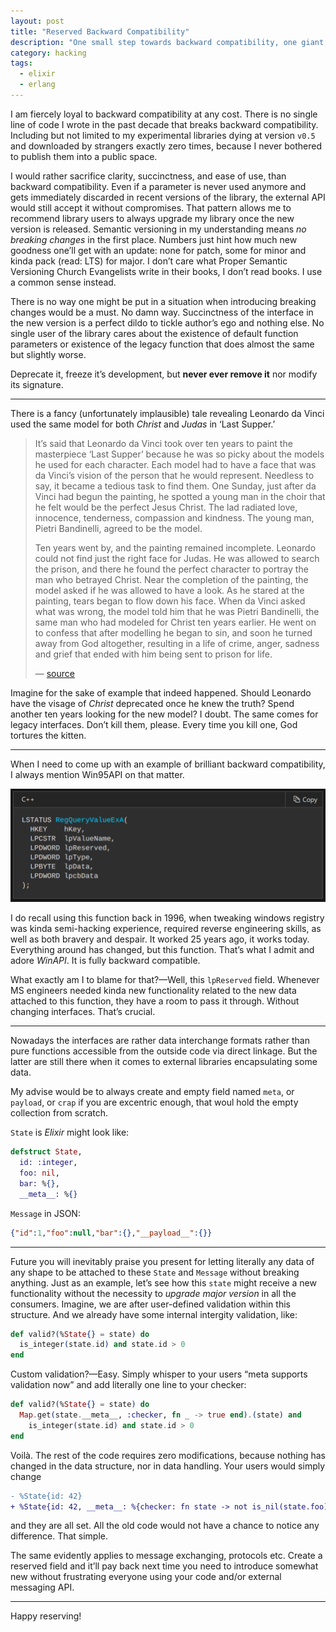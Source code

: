 ```yaml
---
layout: post
title: "Reserved Backward Compatibility"
description: "One small step towards backward compatibility, one giant leap for mankind"
category: hacking
tags:
  - elixir
  - erlang
---
```


I am fiercely loyal to backward compatibility at any cost. There is no single line of code I wrote in the past decade that breaks backward compatibility. Including but not limited to my experimental libraries dying at version `v0.5` and downloaded by strangers exactly zero times, because I never bothered to publish them into a public space.

I would rather sacrifice clarity, succinctness, and ease of use, than backward compatibility. Even if a parameter is never used anymore and gets immediately discarded in recent versions of the library, the external API would still accept it without compromises. That pattern allows me to recommend library users to always upgrade my library once the new version is released. Semantic versioning in my understanding means _no breaking changes_ in the first place. Numbers just hint how much new goodness one’ll get with an update: none for patch, some for minor and kinda pack (read: LTS) for major. I don’t care what Proper Semantic Versioning Church Evangelists write in their books, I don’t read books. I use a common sense instead.

There is no way one might be put in a situation when introducing breaking changes would be a must. No damn way. Succinctness of the interface in the new version is a perfect dildo to tickle author’s ego and nothing else. No single user of the library cares about the existence of default function parameters or existence of the legacy function that does almost the same but slightly worse.

Deprecate it, freeze it’s development, but **never ever remove it** nor modify its signature.

---

There is a fancy (unfortunately implausible) tale revealing Leonardo da Vinci used the same model for both _Christ_ and _Judas_ in ‘Last Supper.’

> It’s said that Leonardo da Vinci took over ten years to paint the masterpiece ‘Last Supper’ because he was so picky about the models he used for each character. Each model had to have a face that was da Vinci’s vision of the person that he would represent. Needless to say, it became a tedious task to find them. One Sunday, just after da Vinci had begun the painting, he spotted a young man in the choir that he felt would be the perfect Jesus Christ. The lad radiated love, innocence, tenderness, compassion and kindness. The young man, Pietri Bandinelli, agreed to be the model.
> 
> Ten years went by, and the painting remained incomplete. Leonardo could not find just the right face for Judas. He was allowed to search the prison, and there he found the perfect character to portray the man who betrayed Christ. Near the completion of the painting, the model asked if he was allowed to have a look. As he stared at the painting, tears began to flow down his face. When da Vinci asked what was wrong, the model told him that he was Pietri Bandinelli, the same man who had modeled for Christ ten years earlier. He went on to confess that after modelling he began to sin, and soon he turned away from God altogether, resulting in a life of crime, anger, sadness and grief that ended with him being sent to prison for life.
> 
> — [source](https://www.northernstar-online.com/true-or-false-da-vinci-last-supper/)

Imagine for the sake of example that indeed happened. Should Leonardo have the visage of _Christ_ deprecated once he knew the truth? Spend another ten years looking for the new model? I doubt. The same comes for legacy interfaces. Don’t kill them, please. Every time you kill one, God tortures the kitten.

---

When I need to come up with an example of brilliant backward compatibility, I always mention Win95API on that matter.

![RegQueryValueExA](/img/RegQueryValueExA.png)

I do recall using this function back in 1996, when tweaking windows registry was kinda semi-hacking experience, required reverse engineering skills, as well as both bravery and despair. It worked 25 years ago, it works today. Everything around has changed, but this function. That’s what I admit and adore _WinAPI_. It is fully backward compatible.

What exactly am I to blame for that?—Well, this `lpReserved` field. Whenever MS engineers needed kinda new functionality related to the new data attached to this function, they have a room to pass it through. Without changing interfaces. That’s crucial.

---

Nowadays the interfaces are rather data interchange formats rather than pure functions accessible from the outside code via direct linkage. But the latter are still there when it comes to external libraries encapsulating some data.

My advise would be to always create and empty field named `meta`, or `payload`, or `crap` if you are excentric enough, that woul hold the empty collection from scratch.

`State` is _Elixir_ might look like:

```elixir
defstruct State,
  id: :integer,
  foo: nil,
  bar: %{},
  __meta__: %{}
```

`Message` in JSON:

```json
{"id":1,"foo":null,"bar":{},"__payload__":{}}
```

---

Future you will inevitably praise you present for letting literally any data of any shape to be attached to these `State` and `Message` without breaking anything. Just as an example, let’s see how this `state` might receive a new functionality without the necessity to _upgrade major version_ in all the consumers. Imagine, we are after user-defined validation within this structure. And we already have some internal intergity validation, like:

```elixir
def valid?(%State{} = state) do
  is_integer(state.id) and state.id > 0
end
```

Custom validation?—Easy. Simply whisper to your users “meta supports validation now” and add literally one line to your checker:

```elixir
def valid?(%State{} = state) do
  Map.get(state.__meta__, :checker, fn _ -> true end).(state) and
    is_integer(state.id) and state.id > 0
end
```

Voilà. The rest of the code requires zero modifications, because nothing has changed in the data structure, nor in data handling. Your users would simply change

```diff
- %State{id: 42}
+ %State{id: 42, __meta__: %{checker: fn state -> not is_nil(state.foo) end}}
```

and they are all set. All the old code would not have a chance to notice any difference. That simple.

The same evidently applies to message exchanging, protocols etc. Create a reserved field and it’ll pay back next time you need to introduce somewhat new without frustrating everyone using your code and/or external messaging API.

---

Happy reserving!
